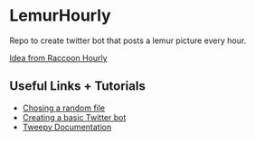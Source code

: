 # LemurHourly
Repo to create twitter bot that posts a lemur picture every hour.

[Idea from Raccoon Hourly](https://twitter.com/raccoonhourly)

## Useful Links + Tutorials
- [Chosing a random file](https://www.kite.com/python/examples/4399/random-select-a-random-file-from-a-directory)
- [Creating a basic Twitter bot](https://towardsdatascience.com/building-a-twitter-bot-with-python-89959ef2607f)
- [Tweepy Documentation](http://docs.tweepy.org/en/latest/index.html)
